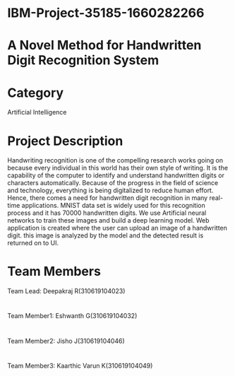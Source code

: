 # IBM-Project-35185-1660282266
# A Novel Method for Handwritten Digit Recognition System
# Category
Artificial Intelligence
# Project Description
Handwriting recognition is one of the compelling research works going on because every individual in this world has their own style of writing. It is the capability of the computer to identify and understand handwritten digits or characters automatically. Because of the progress in the field of science and technology, everything is being digitalized to reduce human effort. Hence, there comes a need for handwritten digit recognition in many real-time applications. MNIST data set is widely used for this recognition process and it has 70000 handwritten digits. We use Artificial neural networks to train these images and build a deep learning model. Web application is created where the user can upload an image of a handwritten digit. this image is analyzed by the model and the detected result is returned on to UI.
# Team Members
 Team Lead: Deepakraj R(310619104023)
# 
 Team Member1: Eshwanth G(310619104032)
# 
 Team Member2: Jisho J(310619104046)
# 
 Team Member3: Kaarthic Varun K(310619104049)

